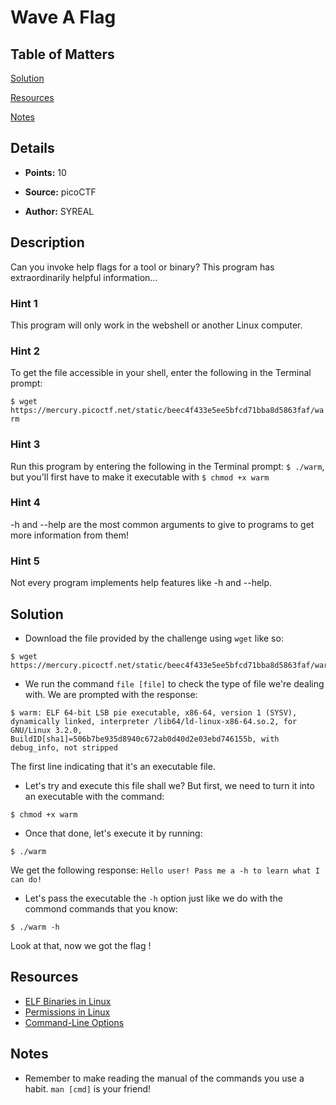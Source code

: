 # Wave A Flag

## Table of Matters

[Solution](#Solution)

[Resources](#Resources)

[Notes](#Notes)

## Details

- **Points:** 10

- **Source:** picoCTF

- **Author:** SYREAL

## Description

Can you invoke help flags for a tool or binary? This program has extraordinarily helpful information...

### Hint 1

This program will only work in the webshell or another Linux computer.

### Hint 2

To get the file accessible in your shell, enter the following in the Terminal prompt:

`$ wget https://mercury.picoctf.net/static/beec4f433e5ee5bfcd71bba8d5863faf/warm`

### Hint 3

Run this program by entering the following in the Terminal prompt: `$ ./warm`, but you'll first have to make it executable with `$ chmod +x warm`

### Hint 4

-h and --help are the most common arguments to give to programs to get more information from them!

### Hint 5

Not every program implements help features like -h and --help.

## Solution

- Download the file provided by the challenge using `wget` like so:

```
$ wget https://mercury.picoctf.net/static/beec4f433e5ee5bfcd71bba8d5863faf/warm
```

- We run the command `file [file]` to check the type of file we're dealing with. We are prompted with the response:

```
$ warm: ELF 64-bit LSB pie executable, x86-64, version 1 (SYSV), dynamically linked, interpreter /lib64/ld-linux-x86-64.so.2, for GNU/Linux 3.2.0, BuildID[sha1]=506b7be935d8940c672ab0d40d2e03ebd746155b, with debug_info, not stripped
```

The first line indicating that it's an executable file.

- Let's try and execute this file shall we? But first, we need to turn it into an executable with the command:

```
$ chmod +x warm
```

- Once that done, let's execute it by running:

```
$ ./warm
```

We get the following response: `Hello user! Pass me a -h to learn what I can do!`

- Let's pass the executable the `-h` option just like we do with the commond commands that you know:

```
$ ./warm -h
```

Look at that, now we got the flag !

## Resources

- [ELF Binaries in Linux](https://linux-audit.com/elf-binaries-on-linux-understanding-and-analysis/)
- [Permissions in Linux](https://www.geeksforgeeks.org/permissions-in-linux/)
- [Command-Line Options](http://www.catb.org/~esr/writings/taoup/html/ch10s05.html)

## Notes

- Remember to make reading the manual of the commands you use a habit. `man [cmd]` is your friend!

